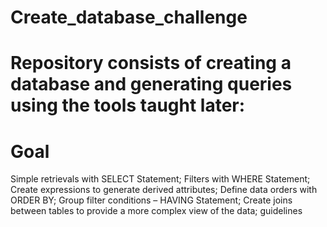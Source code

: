 # Create_database_challenge
# Repository consists of creating a database and generating queries using the tools taught later:

# Goal

Simple retrievals with SELECT Statement;
Filters with WHERE Statement;
Create expressions to generate derived attributes;
Define data orders with ORDER BY;
Group filter conditions – HAVING Statement;
Create joins between tables to provide a more complex view of the data;
guidelines

